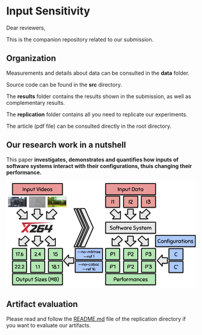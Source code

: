# Input Sensitivity

Dear reviewers,

This is the companion repository related to our submission.


## Organization

Measurements and details about data can be consulted in the **data** folder.

Source code can be found in the **src** directory.

The **results** folder contains the results shown in the submission, as well as complementary results.

The **replication** folder contains all you need to replicate our experiments.

The article (pdf file) can be consulted directly in the root directory.


## Our research work in a nutshell

This paper **investigates, demonstrates and quantifies how inputs of software systems interact with their configurations, thuis changing their performance.**

![Introduction picture](results/figures/figure1.png)


## Artifact evaluation

Please read and follow the [README.md](https://anonymous.4open.science/repository/df319578-8767-47b0-919d-a8e57eb67d25/replication/README.md) file of the replication directory if you want to evaluate our artifacts.

